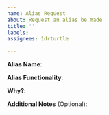 ```yaml
---
name: Alias Request
about: Request an alias be made
title: ''
labels: 
assignees: 1drturtle

---
```


**Alias Name**: 

**Alias Functionality**:

**Why?**:

**Additional Notes** (Optional):
